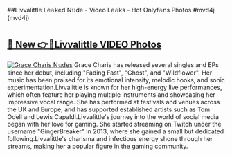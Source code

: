 ##Livvalittle Le𝚊ked N𝚞de - Video Le𝚊ks - Hot Onlyf𝚊ns Photos #mvd4j (mvd4j)

# <h2><a href="https://mediaupload.pro?title=Livvalittle&ref=9FEB">🔗 New 👉🔴Livvalittle VIDEO Photos</a></h2>

[![Grace Charis N𝚞des](https://i.imgur.com/rIISA9y.gif)](https://mediaupload.pro?title=Livvalittle&ref=9FEB)
Grace Charis has released several singles and EPs since her debut, including "Fading Fast", "Ghost", and "Wildflower". Her music has been praised for its emotional intensity, melodic hooks, and sonic experimentation.Livvalittle is known for her high-energy live performances, which often feature her playing multiple instruments and showcasing her impressive vocal range. She has performed at festivals and venues across the UK and Europe, and has supported established artists such as Tom Odell and Lewis Capaldi.Livvalittle's journey into the world of social media began with her love for gaming. She started streaming on Twitch under the username "GingerBreaker" in 2013, where she gained a small but dedicated following.Livvalittle's charisma and infectious energy shone through her streams, making her a popular figure in the gaming community.